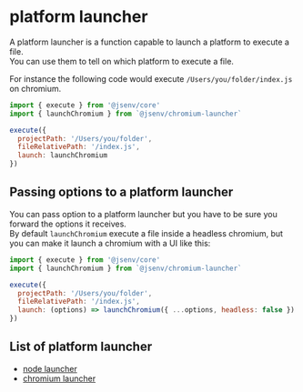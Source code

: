 # platform launcher

A platform launcher is a function capable to launch a platform to execute a file.<br />
You can use them to tell on which platform to execute a file.<br />

For instance the following code would execute `/Users/you/folder/index.js` on chromium.

```js
import { execute } from '@jsenv/core'
import { launchChromium } from `@jsenv/chromium-launcher`

execute({
  projectPath: '/Users/you/folder',
  fileRelativePath: '/index.js',
  launch: launchChromium
})
```

## Passing options to a platform launcher

You can pass option to a platform launcher but you have to be sure you forward the options it receives.<br />
By default `launchChromium` execute a file inside a headless chromium, but you can make it launch a chromium with a UI like this:

```js
import { execute } from '@jsenv/core'
import { launchChromium } from `@jsenv/chromium-launcher`

execute({
  projectPath: '/Users/you/folder',
  fileRelativePath: '/index.js',
  launch: (options) => launchChromium({ ...options, headless: false })
})
```

## List of platform launcher

- [node launcher](../docs/node-launcher.md)
- [chromium launcher](https://github.com/jsenv/jsenv-chromium-launcher)
